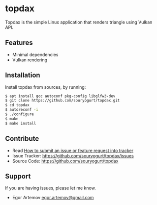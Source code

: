 topdax
======

Topdax is the simple Linux application that renders triangle using Vulkan API.

Features
--------

- Minimal dependencies
- Vulkan rendering

Installation
------------

Install topdax from sources, by running:

```sh
$ apt install gcc autoconf pkg-config libglfw3-dev
$ git clone https://github.com/souryogurt/topdax.git
$ cd topdax
$ autoreconf -i
$ ./configure
$ make
$ make install
```


Contribute
----------
- Read [How to submit an issue or feature request into tracker](https://github.com/souryogurt/topdax/wiki/How-to-submit-an-issue-or-feature-request)
- Issue Tracker: https://github.com/souryogurt/topdax/issues
- Source Code: https://github.com/souryogurt/topdax

Support
-------

If you are having issues, please let me know.
* Egor Artemov <egor.artemov@gmail.com>

